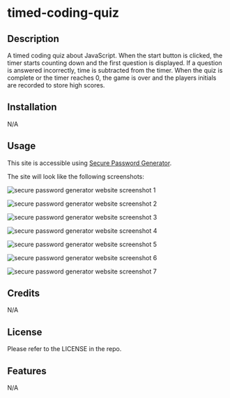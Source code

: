 # timed-coding-quiz

## Description

A timed coding quiz about JavaScript. When the start button is clicked, the timer starts counting down and the first question is displayed. If a question is answered incorrectly, time is subtracted from the timer. When the quiz is complete or the timer reaches 0, the game is over and the players initials are recorded to store high scores.

## Installation

N/A

## Usage

This site is accessible using [Secure Password Generator](https://savannahjk02.github.io/timed-coding-quiz/).

The site will look like the following screenshots:

![secure password generator website screenshot 1](/images/Screen%20Shot%202023-10-13%20at%201.07.10%20AM.png)

![secure password generator website screenshot 2](/images/Screen%20Shot%202023-10-13%20at%201.07.20%20AM.png)

![secure password generator website screenshot 3](/images/Screen%20Shot%202023-10-13%20at%201.07.31%20AM.png)

![secure password generator website screenshot 4](/images/Screen%20Shot%202023-10-13%20at%201.07.41%20AM.png)

![secure password generator website screenshot 5](/images/Screen%20Shot%202023-10-13%20at%201.07.49%20AM.png)

![secure password generator website screenshot 6](/images/Screen%20Shot%202023-10-13%20at%201.07.56%20AM.png)

![secure password generator website screenshot 7](/images/Screen%20Shot%202023-10-13%20at%201.08.03%20AM.png)
## Credits

N/A

## License

Please refer to the LICENSE in the repo.

## Features

N/A

